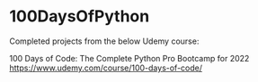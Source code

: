 # 100DaysOfPython
Completed projects from the below Udemy course:

100 Days of Code: The Complete Python Pro Bootcamp for 2022
https://www.udemy.com/course/100-days-of-code/
